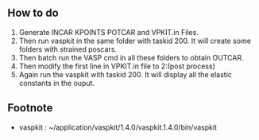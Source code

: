 ## How to do 

1. Generate INCAR KPOINTS POTCAR and VPKIT.in Files.
2. Then run vaspkit in the same folder with taskid 200. It will create some folders with strained poscars.
3. Then batch run the VASP cmd in all these folders to obtain OUTCAR.
4. Then modify the first line in VPKIT.in file to 2:(post process)
5. Again run the vaspkit with taskid 200. It will display all the elastic constants in the ouput.


## Footnote
* vaspkit : ~/application/vaspkit/1.4.0/vaspkit.1.4.0/bin/vaspkit